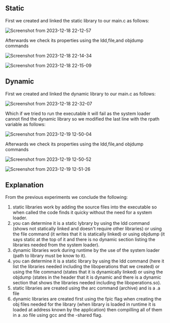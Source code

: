 ## Static

First we created and linked the static library to our main.c as follows:

![Screenshot from 2023-12-18 22-12-57](https://github.com/omartarek376/Embedded-Linux/assets/111865747/28f4d25a-3cd1-49e5-845b-7b30df617f8c)

Afterwards we check its properties using the ldd,file,and objdump commands

![Screenshot from 2023-12-18 22-14-34](https://github.com/omartarek376/Embedded-Linux/assets/111865747/6ef260f7-9afe-4046-8e59-38ac676762cc)

![Screenshot from 2023-12-18 22-15-09](https://github.com/omartarek376/Embedded-Linux/assets/111865747/f57b0eab-6760-40bc-86ca-b811fca023d5)

## Dynamic

First we created and linked the dynamic library to our main.c as follows:

![Screenshot from 2023-12-18 22-32-07](https://github.com/omartarek376/Embedded-Linux/assets/111865747/e142e119-3e39-4c72-a5c2-f35daef06b27)

Which if we tried to run the executable it will fail as the system loader cannot find the dynamic library so we modified the last line with the rpath variable as follows:

![Screenshot from 2023-12-19 12-50-04](https://github.com/omartarek376/Embedded-Linux/assets/111865747/1a8947de-83d2-4152-a152-04b96ae0ae52)

Afterwards we check its properties using the ldd,file,and objdump commands

![Screenshot from 2023-12-19 12-50-52](https://github.com/omartarek376/Embedded-Linux/assets/111865747/758ab26a-ad73-4c7a-b035-641cc424d759)

![Screenshot from 2023-12-19 12-51-26](https://github.com/omartarek376/Embedded-Linux/assets/111865747/cd01ff0e-04a8-4da1-851b-17d034d4c4d8)

## Explanation

From the previous experiments we conclude the following:
1) static libraries work by adding the source files into the executable so when called the code finds it quicky without the need for a system loader.
2) you can determine it is a static lybrary by using the ldd command (shows not statically linked and doesn't require other libraries) or using the file command (it writes that it is statically linked) or using objdump (it says static at the top of it and there is no dynamic section listing the libraries needed from the system loader).
3) dynamic libraries work during runtime by the use of the system loader (path to library must be know to it).
4) you can determine it is a static library by using the ldd command (here it list the libraries needed including the liboperations that we created) or using the file command (states that it is dynamically linked) or using the objdump (states in the header that it is dynamic and there is a dynamic section that shows the libraries needed including the liboperations.so).
5) static libraries are created using the arc command (archive) and is a .a file
6) dynamic libraries are created first using the fpic flag when creating the obj files needed for the library (when library is loaded in runtime it is loaded at address known by the application)
then compilling all of them in a .so file using gcc and the -shared flag.

